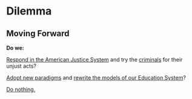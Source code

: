 # Dilemma

## Moving Forward

**Do we:**

[Respond in the American Justice System](https://www.forbes.com/sites/nataliewexler/2018/08/29/we-cant-just-sue-our-way-to-a-better-education-system/#1089c87f1735)
and try the [criminals](lawsuits.md) for their unjust acts?

[Adopt new paradigms](paradigms.md) and
[rewrite the models of our Education System](model.md)?

[Do nothing.](https://www.forbes.com/sites/zackfriedman/2019/02/25/student-loan-debt-statistics-2019/#7f0bbf9a133f)
